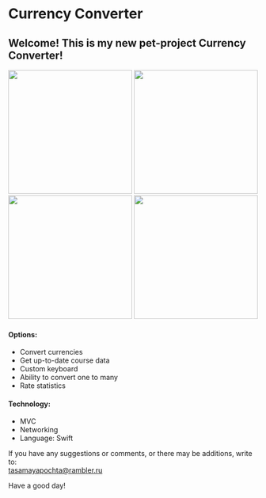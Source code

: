 # Currency Converter

## Welcome! This is my new pet-project Currency Converter!
<img src="https://user-images.githubusercontent.com/95617906/200814246-211bbf24-2881-4176-b150-95748381f31e.jpg" width="250" /> <img src="https://user-images.githubusercontent.com/95617906/200814352-5c3114c9-402a-4f5b-97ab-c225767f6b99.jpg" width="250" /> <img src="https://user-images.githubusercontent.com/95617906/200814386-61336243-cd1c-46d2-b36c-91f94367b2b8.jpg" width="250" /> <img src="https://user-images.githubusercontent.com/95617906/200814569-f00d473c-6715-48fa-af26-49b9029b2e9b.jpg" width="250" />


#### Options:
* Convert currencies
* Get up-to-date course data
* Custom keyboard
* Ability to convert one to many
* Rate statistics

#### Technology:
* MVC
* Networking
* Language: Swift

If you have any suggestions or comments, or there may be additions, write to:  
tasamayapochta@rambler.ru

Have a good day!
